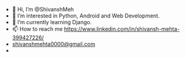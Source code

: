 - 👋 Hi, I’m @ShivanshMeh
- 👀 I’m interested in Python, Android and Web Development.
- 🌱 I’m currently learning Django.
- 📫 How to reach me https://www.linkedin.com/in/shivansh-mehta-399427226/
- shivanshmehta0000@gmail.com
- 
<!---
ShivanshMeh/ShivanshMeh is a ✨ special ✨ repository because its `README.md` (this file) appears on your GitHub profile.
You can click the Preview link to take a look at your changes.
--->
